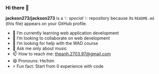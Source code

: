 ### Hi there 👋


**jackson273/jackson273** is a ✨ _special_ ✨ repository because its `README.md` (this file) appears on your GitHub profile.

- 🌱 I’m currently learning web application development
- 👯 I’m looking to collaborate on web development
- 🤔 I’m looking for help with the WAD course
- 💬 Ask me only about music
- 📫 How to reach me: theanh.2703.97@gmail.com
- 😄 Pronouns: He/him
- ⚡ Fun fact: Start from 0 experience with code 

